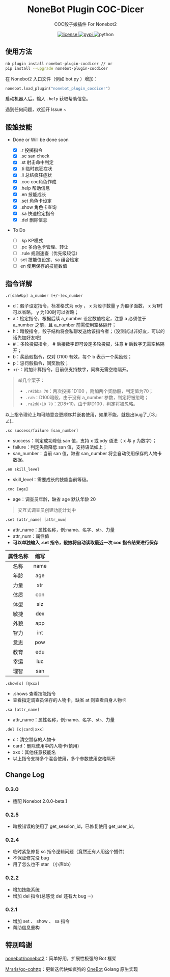 <div align="center">

# NoneBot Plugin COC-Dicer

COC骰子娘插件 For Nonebot2

</div>

</div>

<p align="center">
  <a href="https://raw.githubusercontent.com/abrahum/nonebot-plugin-cocdicer/master/LICENSE">
    <img src="https://img.shields.io/github/license/abrahum/nonebot_plugin_cocdicer.svg" alt="license">
  </a>
  <a href="https://pypi.python.org/pypi/nonebot-plugin-cocdicer">
    <img src="https://img.shields.io/pypi/v/nonebot-plugin-cocdicer.svg" alt="pypi">
  </a>
  <img src="https://img.shields.io/badge/python-3.7+-blue.svg" alt="python">
</p>

## 使用方法

``` zsh
nb plugin install nonebot-plugin-cocdicer // or
pip install --upgrade nonebot-plugin-cocdicer
```
在 Nonebot2 入口文件（例如 bot.py ）增加：
``` python
nonebot.load_plugin("nonebot_plugin_cocdicer")
```
启动机器人后，输入 `.help` 获取帮助信息。

遇到任何问题，欢迎开 Issue ~

## 骰娘技能

- Done or Will be done soon

    - [x] .r    投掷指令
    - [x] .sc   san check
    - [x] .st   射击命中判定
    - [x] .ti   临时疯狂症状
    - [x] .li   总结疯狂症状
    - [x] .coc  coc角色作成
    - [x] .help 帮助信息
    - [x] .en   技能成长
    - [x] .set  角色卡设定
    - [x] .show 角色卡查询
    - [x] .sa   快速检定指令
    - [x] .del  删除信息

- To Do

    - [ ] .kp   KP模式
    - [ ] .pc   多角色卡管理、转让
    - [ ] .rule 规则速查（优先级较低）
    - [ ] set 技能值设定、sa 组合检定
    - [ ] en 使用保存的技能数值

## 指令详解

```
.r[dah#bp] a_number [+/-]ex_number
```
- d：骰子设定指令，标准格式为 xdy ， x 为骰子数量 y 为骰子面数， x 为1时可以省略， y 为100时可以省略；
- a：检定指令，根据后续 a_number 设定数值检定，注意 a 必须位于 a_number 之前，且 a_number 前需使用空格隔开；
- h：暗骰指令，骰子结构将会私聊发送给该指令者；（没测试过非好友，可以的话先加好友吧）
- #：多轮投掷指令， # 后接数字即可设定多轮投掷，注意 # 后数字无需空格隔开；
- b：奖励骰指令，仅对 D100 有效，每个 b 表示一个奖励骰；
- p：惩罚骰指令，同奖励骰；
- +/-：附加计算指令，目前仅支持数字，同样无需空格隔开。

> 举几个栗子：
> - `.r#2bba 70`：两次投掷 1D100 ，附加两个奖励骰，判定值为70；
> - `.rah`：D100暗骰，由于没有 a_number 参数，判定将被忽略；
> - `.ra2d8+10 70`：2D8+10，由于非D100，判定将被忽略。

以上指令理论上均可随意变更顺序并嵌套使用，如果不能，就是出bug了_(:3」∠)_

```
.sc success/failure [san_number]
```
- success：判定成功降低 san 值，支持 x 或 xdy 语法（ x 与 y 为数字）；
- failure：判定失败降低 san 值，支持语法如上；
- san_number：当前 san 值，缺省 san_number 将会自动使用保存的人物卡数据。

```
.en skill_level
```

- skill_level：需要成长的技能当前等级。

```
.coc [age]
```
- age：调查员年龄，缺省 age 默认年龄 20

> 交互式调查员创建功能计划中

```
.set [attr_name] [attr_num]
```
- attr_name：属性名称，例:name、名字、str、力量
- attr_num：属性值
- **可以单独输入 .set 指令，骰娘将自动读取最近一次 coc 指令结果进行保存**

| 属性名称 | 缩写  |
| :------: | :---: |
|   名称   | name  |
|   年龄   |  age  |
|   力量   |  str  |
|   体质   |  con  |
|   体型   |  siz  |
|   敏捷   |  dex  |
|   外貌   |  app  |
|   智力   |  int  |
|   意志   |  pow  |
|   教育   |  edu  |
|   幸运   |  luc  |
|   理智   |  san  |

```
.show[s] [@xxx]
```
- .shows 查看技能指令
- 查看指定调查员保存的人物卡，缺省 at 则查看自身人物卡

```
.sa [attr_name]
```
- attr_name：属性名称，例:name、名字、str、力量

```
.del [c|card|xxx]
```

- c：清空暂存的人物卡
- card：删除使用中的人物卡(慎用)
- xxx：其他任意技能名
- 以上指令支持多个混合使用，多个参数使用空格隔开

## Change Log

### 0.3.0

- 适配 Nonebot 2.0.0-beta.1

### 0.2.5

- 暗投错误的使用了 get_session_id，已修复使用 get_user_id。

### 0.2.4

- 临时紧急修复 sc 指令逻辑问题（竟然还有人用这个插件）
- 不保证修完没 bug
- 用了怎么也不 star （小声bb）

### 0.2.2

- 增加技能系统
- 增加 del 指令(总感觉 del 还有大 bug ···)

### 0.2.1

- 增加 set 、 show 、 sa 指令
- 帮助信息重构

## 特别鸣谢

[nonebot/nonebot2](https://github.com/nonebot/nonebot2/)：简单好用，扩展性极强的 Bot 框架

[Mrs4s/go-cqhttp](https://github.com/Mrs4s/go-cqhttp)：更新迭代快如疯狗的 [OneBot](https://github.com/howmanybots/onebot/blob/master/README.md) Golang 原生实现
